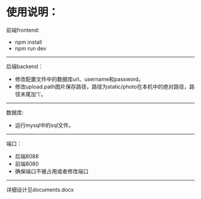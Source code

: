 # 使用说明：
前端frontend:
- npm install
- npm run dev
---
后端backend：
- 修改配置文件中的数据库url、username和password。
- 修改upload.path图片保存路径，路径为static/photo在本机中的绝对路径，路径末尾加'\\'。
---
数据库:
- 运行mysql中的sql文件。
---
端口：
- 后端8088
- 前端8080
- 确保端口不被占用或者修改端口
---
详细设计见documents.docx


